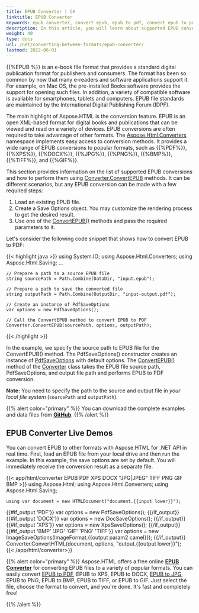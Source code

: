 ```yaml
---
title: EPUB Converter | C#
linktitle: EPUB Converter 
keywords: epub converter, convert epub, epub to pdf, convert epub to pdf, c# example.
description: In this article, you will learn about supported EPUB conversions and consider C# example of how to convert EPUB to PDF.
weight: 40
type: docs
url: /net/converting-between-formats/epub-converter/
lastmod: 2022-06-01
---
```


{{%EPUB %}} is an e-book file format that provides a standard digital publication format for publishers and consumers. The format has been so common by now that many e-readers and software applications support it. For example, on Mac OS, the pre-installed Books software provides the support for opening such files. In addition, a variety of compatible software is available for smartphones, tablets and computers. EPUB file standards are maintained by the International Digital Publishing Forum (IDPF).

The main highlight of Aspose.HTML is the conversion feature. EPUB is an open XML-based format for digital books and publications that can be viewed and read on a variety of devices. EPUB conversions are often required to take advantage of other formats.  The [Aspose.Html.Converters](https://reference.aspose.com/html/net/aspose.html.converters) namespace implements easy access to conversion methods. It provides a wide range of EPUB conversions to popular formats, such as {{%PDF%}}, {{%XPS%}}, {{%DOCX%}}, {{%JPG%}}, {{%PNG%}}, {{%BMP%}}, {{%TIFF%}}, and {{%GIF%}}.

This section provides information on the list of supported EPUB conversions and how to perform them using  [Converter.ConvertEPUB](https://reference.aspose.com/html/net/aspose.html.converters/converter/methods/convertepub/index) methods.  It can be different scenarios, but any EPUB conversion can be made with a few required steps: 

1. Load an existing EPUB file. 
2. Create a Save Options object. You may customize the rendering process to get the desired result.
3. Use one of the [ConvertEPUB()](https://reference.aspose.com/html/net/aspose.html.converters/converter/methods/convertepub/index) methods and pass the required parameters to it.

Let's consider the following code snippet that shows how to convert EPUB to PDF:

{{< highlight java >}}
using System.IO;
using Aspose.Html.Converters;
using Aspose.Html.Saving;
...        

    // Prepare a path to a source EPUB file
    string sourcePath = Path.Combine(DataDir, "input.epub");           
    
    // Prepare a path to save the converted file 
    string outputPath = Path.Combine(OutputDir, "input-output.pdf");
    
    // Create an instance of PdfSaveOptions
    var options = new PdfSaveOptions();
    
    // Call the ConvertEPUB method to convert EPUB to PDF
    Converter.ConvertEPUB(sourcePath, options, outputPath);
{{< /highlight >}}

In the example, we specify the source path to EPUB file for the ConvertEPUB() method. The PdfSaveOptions() constructor creates an instance of [PdfSaveOptions](https://reference.aspose.com/html/net/aspose.html.saving/pdfsaveoptions) with default options. The [ConvertEPUB()](https://reference.aspose.com/html/net/aspose.html.converters.converter/convertepub/methods/45) method of the [Converter](https://reference.aspose.com/html/net/aspose.html.converters/converter) class takes the EPUB file source path, PdfSaveOptions, and output file path and performs EPUB to PDF conversion.

**Note:** You need to specify the path to the source and output file in *your local file system* (`sourcePath` and `outputPath`). 

{{% alert color="primary" %}}
You can download the complete examples and data files from [**GitHub**](https://github.com/aspose-html/Aspose.HTML-Documentation/tree/main/content/tests-net).
{{% /alert %}} 

## **EPUB Converter Live Demos**
You can convert EPUB to other formats with Aspose.HTML for .NET API in real time. First, load an EPUB file from your local drive and then run the example. In this example, the save options are set by default. You will immediately receive the conversion result as a separate file.

{{< app/html/converter EPUB PDF XPS DOCX "JPG|JPEG" TIFF PNG GIF BMP >}}
using Aspose.Html;
using Aspose.Html.Converters;
using Aspose.Html.Saving;

    using var document = new HTMLDocument("document.{{input lower}}");
{{#if_output 'PDF'}}
    var options = new PdfSaveOptions();
{{/if_output}}
{{#if_output 'DOCX'}}
    var options = new DocSaveOptions();
{{/if_output}}
{{#if_output 'XPS'}}
    var options = new XpsSaveOptions();
{{/if_output}}
{{#if_output 'BMP' 'JPG' 'GIF' 'PNG' 'TIFF'}}
    var options = new ImageSaveOptions(ImageFormat.{{output param2 camel}});
{{/if_output}}
    Converter.ConvertHTML(document, options, "output.{{output lower}}");   
{{< /app/html/converter>}}

{{% alert color="primary" %}} 
Aspose.HTML offers a free online [**EPUB Converter**](https://products.aspose.app/html/conversion/epub) for converting EPUB files to a variety of popular formats. You can easily convert  [EPUB to PDF](https://products.aspose.app/html/conversion/epub-to-pdf), EPUB  to XPS, EPUB  to DOCX, [EPUB to JPG](https://products.aspose.app/html/conversion/epub-to-pdf), EPUB to PNG, EPUB to BMP, EPUB to TIFF, or EPUB to GIF. Just select the file, choose the format to convert, and you're done. It's fast and completely free!

{{% /alert %}} 

